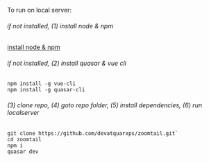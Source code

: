 To run on local server:

###### if not installed, (1) install node & npm
[install node & npm](https://nodejs.org/en/)

###### if not installed, (2) install quasar & vue cli
```
npm install -g vue-cli
npm install -g quasar-cli
```

###### (3) clone repo, (4) goto repo folder, (5) install dependencies, (6) run localserver

```
git clone https://github.com/devatquarxps/zoomtail.git`
cd zoomtail
npm i
quasar dev
```
